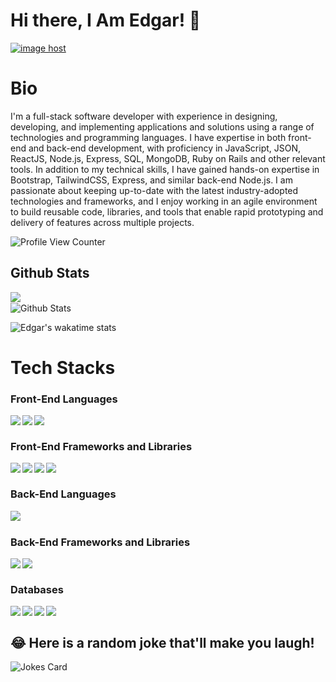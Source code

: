# Hi there, I Am Edgar! 👋

<a href="" target="_blank"><img src="" alt="image host"/></a>
# Bio 

I'm a full-stack software developer with experience in designing, developing, and implementing applications and solutions using a range of technologies and programming languages. I have expertise in both front-end and back-end development, with proficiency in JavaScript, JSON, ReactJS, Node.js, Express, SQL, MongoDB, Ruby on Rails and other relevant tools.
In addition to my technical skills, I have gained hands-on expertise in Bootstrap, TailwindCSS, Express, and similar back-end Node.js. I am passionate about keeping up-to-date with the latest industry-adopted technologies and frameworks, and I enjoy working in an agile environment to build reusable code, libraries, and tools that enable rapid prototyping and delivery of features across multiple projects.

![Profile View Counter](https://komarev.com/ghpvc/?username=EdgarMacharia)

## Github Stats


<a href="https://readme-stats-cfgj2cxdy.vercel.app/api?username=EdgarMacharia&count_private=true&show_icons=true&theme=cobalt">
  <img  align="left" src = "https://github-readme-streak-stats.herokuapp.com/?user=EdMash00&theme=gotham">
</a>
<br/>

<img src="https://github-readme-stats.vercel.app/api?username=EdMash00&theme=radical&show_icons=true" alt="Github Stats"/>

![Edgar's wakatime stats](https://github-readme-stats.vercel.app/api/wakatime?username=EdgarMacharia&theme=gotham&layout=compact)
<br/>

# Tech Stacks

### Front-End Languages 

<img src= "https://img.shields.io/badge/html5-%23E34F26.svg?style=for-the-badge&logo=html5&logoColor=white" align="left" />
<img src= "https://img.shields.io/badge/css3-%231572B6.svg?style=for-the-badge&logo=css3&logoColor=white" align="left"/>
<img src="https://img.shields.io/badge/javascript-%23323330.svg?style=for-the-badge&logo=javascript&logoColor=%23F7DF1E" align="left"/> <br/>

### Front-End Frameworks and Libraries

<img src="https://img.shields.io/badge/tailwindcss-%2338B2AC.svg?style=for-the-badge&logo=tailwindcss&logoColor=white" align="left"/>
<img src="https://img.shields.io/badge/bootstrap-%23563D7C.svg?style=for-the-badge&logo=bootstrap&logoColor=white" align="left"/>
<img src="https://img.shields.io/badge/react-%2320232a.svg?style=for-the-badge&logo=react&logoColor=%2361DAFB" align="left"/>
<img src="https://img.shields.io/badge/jquery-%230769AD.svg?style=for-the-badge&logo=jquery&logoColor=white" align="left"/> <br/>

### Back-End Languages
<img src = "https://img.shields.io/badge/ruby-%23CC342D.svg?style=for-the-badge&logo=ruby&logoColor=white" align = "left"/> <br/>

### Back-End Frameworks and Libraries
<img src = "https://img.shields.io/badge/rails-%23CC0000.svg?style=for-the-badge&logo=ruby-on-rails&logoColor=white" align = "left"/>
<img src = "https://img.shields.io/badge/node.js-6DA55F?style=for-the-badge&logo=node.js&logoColor=white" align = "left"/> <br/>

### Databases

<img src="https://img.shields.io/badge/Firebase-039BE5?style=for-the-badge&logo=Firebase&logoColor=white" align="left"/>
<img src="https://img.shields.io/badge/mysql-%2300f.svg?style=for-the-badge&logo=mysql&logoColor=white" align= "left" />
<img src="https://img.shields.io/badge/sqlite-%2307405e.svg?style=for-the-badge&logo=sqlite&logoColor=white" align = "left" />
<img src="https://img.shields.io/badge/MongoDB-47A248?style=for-the-badge&logo=mongodb&logoColor=white" align="left"/> <br/>


## 😂 Here is a random joke that'll make you laugh!
![Jokes Card](https://readme-jokes.vercel.app/api)
